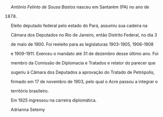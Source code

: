 

*Antônio Felinto de Sousa Bastos* nasceu em Santarém (PA) no ano de

1878.



Eleito deputado federal pelo estado do Pará, assumiu sua cadeira na

Câmara dos Deputados no Rio de Janeiro, então Distrito Federal, no dia 3

de maio de 1900. Foi reeleito para as legislaturas 1903-1905, 1906-1908

e 1909-1911. Exerceu o mandato até 31 de dezembro desse último ano. Foi

membro da Comissão de Diplomacia e Tratados e relator do parecer que

sugeriu à Câmara dos Deputados a aprovação do Tratado de Petrópolis,

firmado em 17 de novembro de 1903, pelo qual o Acre passou a integrar o

território brasileiro.



Em 1925 ingressou na carreira diplomática.



Adrianna Setemy



